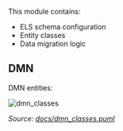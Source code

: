 This module contains:
* ELS schema configuration
* Entity classes
* Data migration logic

## DMN

DMN entities:

![dmn_classes](https://user-images.githubusercontent.com/17064290/154021442-b897abd9-6281-4464-ac21-580c4bbf4701.png)

_Source: [docs/dmn_classes.puml](docs/dmn_classes.puml)_
